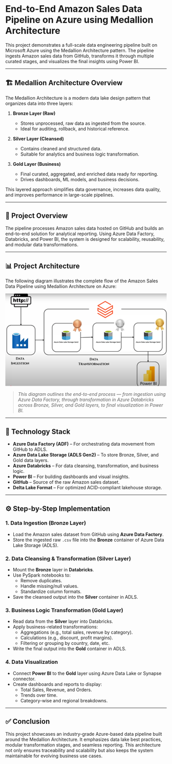 # End-to-End Amazon Sales Data Pipeline on Azure using Medallion Architecture

This project demonstrates a full-scale data engineering pipeline built on Microsoft Azure using the Medallion Architecture pattern. The pipeline ingests Amazon sales data from GitHub, transforms it through multiple curated stages, and visualizes the final insights using Power BI.

---

## 🏗️ Medallion Architecture Overview

The Medallion Architecture is a modern data lake design pattern that organizes data into three layers:

1. **Bronze Layer (Raw)**  
   - Stores unprocessed, raw data as ingested from the source.
   - Ideal for auditing, rollback, and historical reference.

2. **Silver Layer (Cleansed)**  
   - Contains cleaned and structured data.
   - Suitable for analytics and business logic transformation.

3. **Gold Layer (Business)**  
   - Final curated, aggregated, and enriched data ready for reporting.
   - Drives dashboards, ML models, and business decisions.

This layered approach simplifies data governance, increases data quality, and improves performance in large-scale pipelines.

---

## 🚀 Project Overview

The pipeline processes Amazon sales data hosted on GitHub and builds an end-to-end solution for analytical reporting. Using Azure Data Factory, Databricks, and Power BI, the system is designed for scalability, reusability, and modular data transformations.

---

## 📊 Project Architecture

The following diagram illustrates the complete flow of the Amazon Sales Data Pipeline using Medallion Architecture on Azure:

![Project Architecture](images/project_architecture.png)

> _This diagram outlines the end-to-end process — from ingestion using Azure Data Factory, through transformation in Azure Databricks across Bronze, Silver, and Gold layers, to final visualization in Power BI._

---

## 🧰 Technology Stack

- **Azure Data Factory (ADF)** – For orchestrating data movement from GitHub to ADLS.
- **Azure Data Lake Storage (ADLS Gen2)** – To store Bronze, Silver, and Gold data layers.
- **Azure Databricks** – For data cleansing, transformation, and business logic.
- **Power BI** – For building dashboards and visual insights.
- **GitHub** – Source of the raw Amazon sales dataset.
- **Delta Lake Format** – For optimized ACID-compliant lakehouse storage.

---

## ⚙️ Step-by-Step Implementation

### 1. **Data Ingestion (Bronze Layer)**

- Load the Amazon sales dataset from GitHub using **Azure Data Factory**.
- Store the ingested raw `.csv` file into the **Bronze** container of Azure Data Lake Storage (ADLS).

### 2. **Data Cleansing & Transformation (Silver Layer)**

- Mount the **Bronze** layer in **Databricks**.
- Use PySpark notebooks to:
  - Remove duplicates.
  - Handle missing/null values.
  - Standardize column formats.
- Save the cleansed output into the **Silver** container in ADLS.

### 3. **Business Logic Transformation (Gold Layer)**

- Read data from the **Silver** layer into Databricks.
- Apply business-related transformations:
  - Aggregations (e.g., total sales, revenue by category).
  - Calculations (e.g., discount, profit margins).
  - Filtering or grouping by country, date, etc.
- Write the final output into the **Gold** container in ADLS.

### 4. **Data Visualization**

- Connect **Power BI** to the **Gold** layer using Azure Data Lake or Synapse connector.
- Create dashboards and reports to display:
  - Total Sales, Revenue, and Orders.
  - Trends over time.
  - Category-wise and regional breakdowns.

---

## ✅ Conclusion

This project showcases an industry-grade Azure-based data pipeline built around the Medallion Architecture. It emphasizes data lake best practices, modular transformation stages, and seamless reporting. This architecture not only ensures traceability and scalability but also keeps the system maintainable for evolving business use cases.
